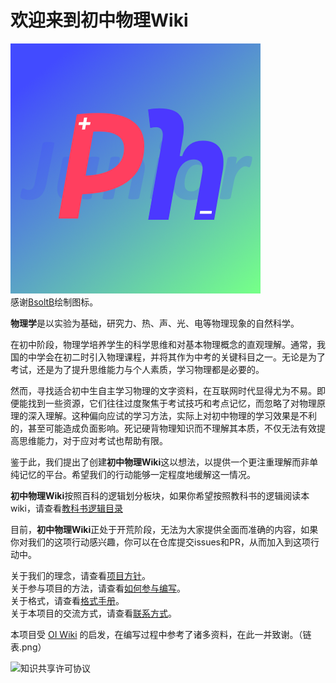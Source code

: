 # 欢迎来到**初中物理Wiki**

![Logo](assets/logo.png)  
感谢[BsoltB](https://github.com/BsoltB)绘制图标。

**物理学**是以实验为基础，研究力、热、声、光、电等物理现象的自然科学。

在初中阶段，物理学培养学生的科学思维和对基本物理概念的直观理解。通常，我国的中学会在初二时引入物理课程，并将其作为中考的关键科目之一。无论是为了考试，还是为了提升思维能力与个人素质，学习物理都是必要的。

然而，寻找适合初中生自主学习物理的文字资料，在互联网时代显得尤为不易。即便能找到一些资源，它们往往过度聚焦于考试技巧和考点记忆，而忽略了对物理原理的深入理解。这种偏向应试的学习方法，实际上对初中物理的学习效果是不利的，甚至可能造成负面影响。死记硬背物理知识而不理解其本质，不仅无法有效提高思维能力，对于应对考试也帮助有限。

鉴于此，我们提出了创建**初中物理Wiki**这以想法，以提供一个更注重理解而非单纯记忆的平台。希望我们的行动能够一定程度地缓解这一情况。

**初中物理Wiki**按照百科的逻辑划分板块，如果你希望按照教科书的逻辑阅读本wiki，请查看[教科书逻辑目录](/intro/textbook.md)

目前，**初中物理Wiki**正处于开荒阶段，无法为大家提供全面而准确的内容，如果你对我们的这项行动感兴趣，你可以在仓库提交issues和PR，从而加入到这项行动中。

关于我们的理念，请查看[项目方针](/intro/policy.md)。  
关于参与项目的方法，请查看[如何参与编写](/intro/how.md)。  
关于格式，请查看[格式手册](intro/format.md)。  
关于本项目的交流方式，请查看[联系方式](intro/contact.md)。

本项目受 [OI Wiki](https://oi-wiki.org/) 的启发，在编写过程中参考了诸多资料，在此一并致谢。（链表.png）

![知识共享许可协议](https://i.creativecommons.org/l/by-sa/4.0/88x31.png)

